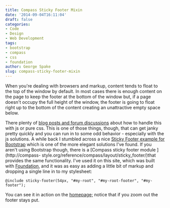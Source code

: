 ```yaml
---
title: Compass Sticky Footer Mixin
date: '2014-09-04T16:11:04'
draft: false
categories:
- Code
- Design
- Web Development
tags:
- bootstrap
- compass
- css
- foundation
author: George Spake
slug: compass-sticky-footer-mixin
---
```


When you're dealing with browsers and markup, content tends to float to the
top of the window by default. In most cases there is enough content on the
page to keep the footer at the bottom of the window but, if a page doesn't
occupy the full height of the window, the footer is going to float right up to
the bottom of the content creating an unattractive empty space below.

There plenty of [blog posts and forum
discussions](http://lmgtfy.com/?q=sticky+footer) about how to handle this with
js or pure css. This is one of those things, though, that can get janky pretty
quickly and you can run in to some odd behavior - especially with the js
solutions. A while back I stumbled across a nice [Sticky Footer example for
Bootstrap](http://getbootstrap.com/2.3.2/examples/sticky-footer.html) which is
one of the more elegant solutions I've found. If you aren't using Bootstrap
though, there is a [Compass sticky footer module ](http://compass-
style.org/reference/compass/layout/sticky_footer/)that provides the same
functionality. I've used it on this site, which was built with
[Foundation](http://foundation.zurb.com/), and it was as easy as adding a
little bit of markup and dropping a single line in to my stylesheet:

    
    
    @include sticky-footer(54px, "#my-root", "#my-root-footer", "#my-footer");

You can see it in action on the [homepage;](https://georgespake.com/) notice
that if you zoom out the footer stays put.
